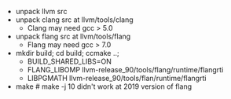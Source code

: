 - unpack llvm src
- unpack clang src at llvm/tools/clang
  - Clang may need gcc > 5.0
- unpack flang src at llvm/tools/flang
  - Flang may need gcc > 7.0
- mkdir build; cd build; ccmake ..;
  - BUILD_SHARED_LIBS=ON
  - FLANG_LIBOMP               	llvm-release_90/tools/flang/runtime/flangrti
  - LIBPGMATH                   llvm-release_90/tools/flan/runtime/flangrti
- make # make -j 10 didn't work at 2019 version of flang
